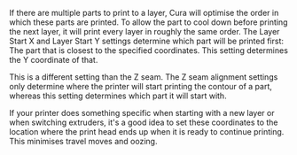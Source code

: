 If there are multiple parts to print to a layer, Cura will optimise the order in which these parts are printed. To allow the part to cool down before printing the next layer, it will print every layer in roughly the same order. The Layer Start X and Layer Start Y settings determine which part will be printed first: The part that is closest to the specified coordinates. This setting determines the Y coordinate of that.

This is a different setting than the Z seam. The Z seam alignment settings only determine where the printer will start printing the contour of a part, whereas this setting determines which part it will start with.

If your printer does something specific when starting with a new layer or when switching extruders, it's a good idea to set these coordinates to the location where the print head ends up when it is ready to continue printing. This minimises travel moves and oozing.